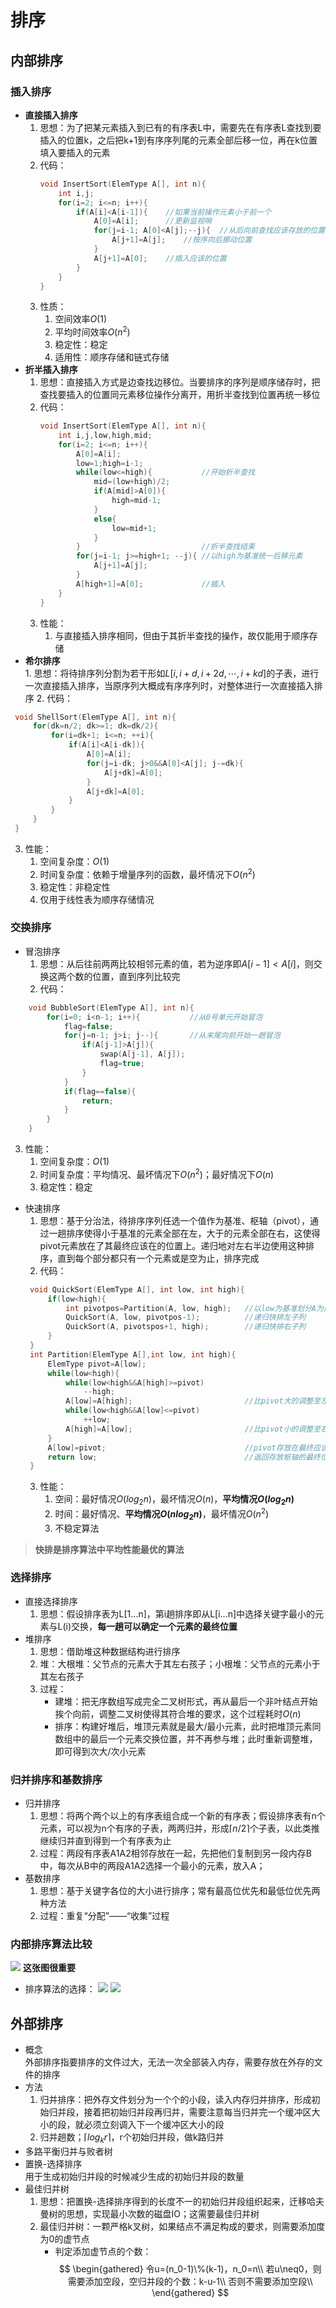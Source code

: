 # 排序
## 内部排序
### 插入排序
  - **直接插入排序**  
    1. 思想：为了把某元素插入到已有的有序表L中，需要先在有序表L查找到要插入的位置k，之后把k+1到有序序列尾的元素全部后移一位，再在k位置填入要插入的元素
    2. 代码：
        ```cpp
        void InsertSort(ElemType A[], int n){
            int i,j;
            for(i=2; i<=n; i++){
                if(A[i]<A[i-1]){    //如果当前操作元素小于前一个
                    A[0]=A[i];      //更新监视哨
                    for(j=i-1; A[0]<A[j];--j){  //从后向前查找应该存放的位置
                        A[j+1]=A[j];    //按序向后挪动位置
                    }
                    A[j+1]=A[0];    //插入应该的位置
                }
            }
        }
        ```  
    3. 性质：  
       1. 空间效率$O(1)$
       2. 平均时间效率$O(n^2)$
       3. 稳定性：稳定
       4. 适用性：顺序存储和链式存储
  - **折半插入排序**  
    1. 思想：直接插入方式是边查找边移位。当要排序的序列是顺序储存时，把查找要插入的位置同元素移位操作分离开，用折半查找到位置再统一移位
    2. 代码：
        ```cpp
        void InsertSort(ElemType A[], int n){
            int i,j,low,high,mid;
            for(i=2; i<=n; i++){
                A[0]=A[i];
                low=1;high=i-1;
                while(low<=high){           //开始折半查找
                    mid=(low+high)/2;
                    if(A[mid]>A[0]){
                        high=mid-1;
                    }
                    else{
                        low=mid+1;
                    }
                }                           //折半查找结束
                for(j=i-1; j>=high+1; --j){ //以high为基准统一后移元素
                    A[j+1]=A[j];            
                }
                A[high+1]=A[0];             //插入
            }
        }
        ```  
    3. 性能：
       1. 与直接插入排序相同，但由于其折半查找的操作，故仅能用于顺序存储
   - **希尔排序**  
    1. 思想：将待排序列分割为若干形如$L[i, i+d, i+2d, \cdots, i+kd]$的子表，进行一次直接插入排序，当原序列大概成有序序列时，对整体进行一次直接插入排序
    2. 代码：
   ```cpp
    void ShellSort(ElemType A[], int n){
        for(dk=n/2; dk>=1; dk=dk/2){
            for(i=dk+1; i<=n; ++i){
                if(A[i]<A[i-dk]){
                    A[0]=A[i];
                    for(j=i-dk; j>0&&A[0]<A[j]; j-=dk){
                        A[j+dk]=A[0];
                    }
                    A[j+dk]=A[0];
                }
            }
        }   
    }
   ```  
   3. 性能：
      1. 空间复杂度：$O(1)$
      2. 时间复杂度：依赖于增量序列的函数，最坏情况下$O(n^2)$
      3. 稳定性：非稳定性
      4. 仅用于线性表为顺序存储情况
### 交换排序  
- 冒泡排序
  1. 思想：从后往前两两比较相邻元素的值，若为逆序即$A[i-1]<A[i]$，则交换这两个数的位置，直到序列比较完
  2. 代码：
```cpp
    void BubbleSort(ElemType A[], int n){
        for(i=0; i<n-1; i++){           //从0号单元开始冒泡
            flag=false;
            for(j=n-1; j>i; j--){       //从末尾向前开始一趟冒泡
                if(A[j-1]>A[j]){
                    swap(A[j-1], A[j]);
                    flag=true;
                }
            }
            if(flag==false){
                return;
            }
        }
    }
```
  3. 性能：
     1. 空间复杂度：$O(1)$
     2. 时间复杂度：平均情况、最坏情况下$O(n^2)$；最好情况下$O(n)$
     3. 稳定性：稳定
- 快速排序
  1. 思想：基于分治法，待排序序列任选一个值作为基准、枢轴（pivot），通过一趟排序使得小于基准的元素全部在左，大于的元素全部在右，这使得pivot元素放在了其最终应该在的位置上。递归地对左右半边使用这种排序，直到每个部分都只有一个元素或是空为止，排序完成
  2. 代码：
   ```cpp
    void QuickSort(ElemType A[], int low, int high){
        if(low<high){
            int pivotpos=Partition(A, low, high);   //以low为基准划分A为两个子列
            QuickSort(A, low, pivotpos-1);          //递归快排左子列
            QuickSort(A, pivotspos+1, high);        //递归快排右子列
        }
    }
    int Partition(ElemType A[],int low, int high){
        ElemType pivot=A[low];
        while(low<high){
            while(low<high&&A[high]>=pivot)         
                --high;                             
            A[low]=A[high];                         //比pivot大的调整至左子列
            while(low<high&&A[low]<=pivot)
                ++low;
            A[high]=A[low];                         //比pivot小的调整至右子列
        }
        A[low]=pivot;                               //pivot存放在最终应该在的位置
        return low;                                 //返回存放枢轴的最终位置
    }
   ```
   3. 性能：
      1. 空间：最好情况$O(log_2{n})$，最坏情况$O(n)$，**平均情况$O(log_2{n})$**
      2. 时间：最好情况、**平均情况$O(nlog_2{n})$**，最坏情况$O(n^2)$
      3. 不稳定算法
> **快排是排序算法中平均性能最优的算法**
### 选择排序  
- 直接选择排序
  1. 思想：假设排序表为L[1...n]，第i趟排序即从L[i...n]中选择关键字最小的元素与L(i)交换，**每一趟可以确定一个元素的最终位置**
- 堆排序
  1. 思想：借助堆这种数据结构进行排序
  2. 堆：大根堆：父节点的元素大于其左右孩子；小根堆：父节点的元素小于其左右孩子
  3. 过程：
       - 建堆：把无序数组写成完全二叉树形式，再从最后一个非叶结点开始挨个向前，调整二叉树使得其符合堆的要求，这个过程耗时$O(n)$
       - 排序：构建好堆后，堆顶元素就是最大/最小元素，此时把堆顶元素同数组中的最后一个元素交换位置，并不再参与堆；此时重新调整堆，即可得到次大/次小元素
### 归并排序和基数排序
- 归并排序  
    1. 思想：将两个两个以上的有序表组合成一个新的有序表；假设排序表有n个元素，可以视为n个有序的子表，两两归并，形成$\left \lceil n/2 \right \rceil$个子表，以此类推继续归并直到得到一个有序表为止
    2. 过程：两段有序表A1A2相邻存放在一起，先把他们复制到另一段内存B中，每次从B中的两段A1A2选择一个最小的元素，放入A；
- 基数排序
    1. 思想：基于关键字各位的大小进行排序；常有最高位优先和最低位优先两种方法
    2. 过程：重复“分配”——“收集”过程
### 内部排序算法比较
![](1.png)
**这张图很重要**  
- 排序算法的选择：
![](2.png)
![](3.png)

## 外部排序
- 概念  
  外部排序指要排序的文件过大，无法一次全部装入内存，需要存放在外存的文件的排序
- 方法  
  1. 归并排序：把外存文件划分为一个个的小段，读入内存归并排序，形成初始归并段，接着把初始归并段再归并，需要注意每当归并完一个缓冲区大小的段，就必须立刻调入下一个缓冲区大小的段
    2. 归并趟数；$\left \lceil log_k{r} \right \rceil$，r个初始归并段，做k路归并
- 多路平衡归并与败者树
- 置换-选择排序  
  用于生成初始归并段的时候减少生成的初始归并段的数量
- 最佳归并树
  1. 思想：把置换-选择排序得到的长度不一的初始归并段组织起来，迁移哈夫曼树的思想，实现最小次数的磁盘IO；这需要最佳归并树
  2. 最佳归并树：一颗严格k叉树，如果结点不满足构成的要求，则需要添加度为0的虚节点
       - 判定添加虚节点的个数： 
        $$
       \begin{gathered}
           令u=(n_0-1)\%(k-1)，n_0=n\\
            若u\neq0，则需要添加空段，空归并段的个数：k-u-1\\
            否则不需要添加空段\\
       \end{gathered}
        $$